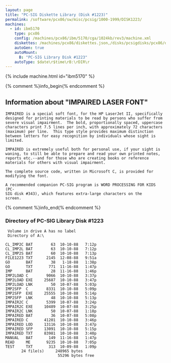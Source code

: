 ```yaml
---
layout: page
title: "PC-SIG Diskette Library (Disk #1223)"
permalink: /software/pcx86/sw/misc/pcsig/1000-1999/DISK1223/
machines:
  - id: ibm5170
    type: pcx86
    config: /machines/pcx86/ibm/5170/cga/1024kb/rev3/machine.xml
    diskettes: /machines/pcx86/diskettes.json,/disks/pcsigdisks/pcx86/diskettes.json
    autoGen: true
    autoMount:
      B: "PC-SIG Library Disk #1223"
    autoType: $date\r$time\rB:\rDIR\r
---
```


{% include machine.html id="ibm5170" %}

{% comment %}info_begin{% endcomment %}

## Information about "IMPAIRED LASER FONT"

    IMPAIRED is a special soft font, for the HP LaserJet II, specifically
    designed for printing materials to be read by persons who suffer from
    severe visual impairment.  The bold, proportionally spaced, uppercase
    characters print 7.5 lines per inch, with approximately 72 characters
    (maximum) per line.  This type style provides maximum distinction
    between letters for easy recognition by individuals whose sight is
    limited.
    
    IMPAIRED is extremely useful both for personal use, if your sight is
    waning, to still be able to prepare and read your own printed notes,
    reports etc.--and for those who are creating books or reference
    materials for others with visual impairment.
    
    The complete source code, written in Microsoft C, is provided for
    modifying the font.
    
    A recommended companion PC-SIG program is WORD PROCESSING FOR KIDS (PC-
    SIG disk #343), which features extra-large characters on the
    screen.
{% comment %}info_end{% endcomment %}


### Directory of PC-SIG Library Disk #1223

     Volume in drive A has no label
     Directory of A:\

    CL_IMP2C BAT        63  10-10-88   7:12p
    CL_IMP2L BAT        63  10-10-88   7:12p
    CL_IMP2S BAT        60  10-10-88   7:13p
    FILE1223 TXT      2145  12-08-88   9:51a
    GO       BAT        38   1-18-88   1:38p
    GO       TXT       771  11-16-88   1:47p
    IMP      BAT        28  11-16-88   1:46p
    IMP2LOAD C        9066  10-10-88   3:37p
    IMP2LOAD EXE     25687  10-10-88   3:47p
    IMP2LOAD LNK        50  10-07-88   5:03p
    IMP2SFP  C        8331  10-10-88   5:09p
    IMP2SFP  EXE     25555  10-10-88   5:14p
    IMP2SFP  LNK        48  10-10-88   5:13p
    IMPAIR2C C        5399  10-07-88   3:24p
    IMPAIR2C EXE     10489  10-07-88   3:25p
    IMPAIR2C LNK        50  10-07-88   1:18p
    IMPAIRED BAT        36  10-07-88   5:08p
    IMPAIRED C       41201  10-10-88   3:46p
    IMPAIRED LOD     13116  10-10-88   3:47p
    IMPAIRED SFP     13091  10-10-88   5:15p
    IMPAIRED TXT     83981  10-10-88   3:40p
    MANUAL   BAT       149  11-16-88   1:47p
    READ     ME       9235  10-10-88   7:05p
    TEST     TXT       313  10-09-88   1:09p
           24 file(s)     248965 bytes
                           55296 bytes free
